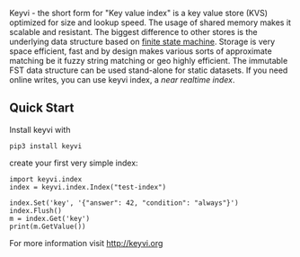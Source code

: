 Keyvi - the short form for "Key value index" is a key value store (KVS) optimized for size and lookup speed. The usage of shared memory makes it scalable and resistant. The biggest difference to other stores is the underlying data structure based on [finite state machine](https://en.wikipedia.org/wiki/Finite-state_machine). Storage is very space efficient, fast and by design makes various sorts of approximate matching be it fuzzy string matching or geo highly efficient. The immutable FST data structure can be used stand-alone for static datasets. If you need online writes, you can use keyvi index, a _near realtime index_.

## Quick Start

Install keyvi with

```
pip3 install keyvi
```

create your first very simple index:

```
import keyvi.index
index = keyvi.index.Index("test-index")

index.Set('key', '{"answer": 42, "condition": "always"}')
index.Flush()
m = index.Get('key')
print(m.GetValue())

```

For more information visit http://keyvi.org

